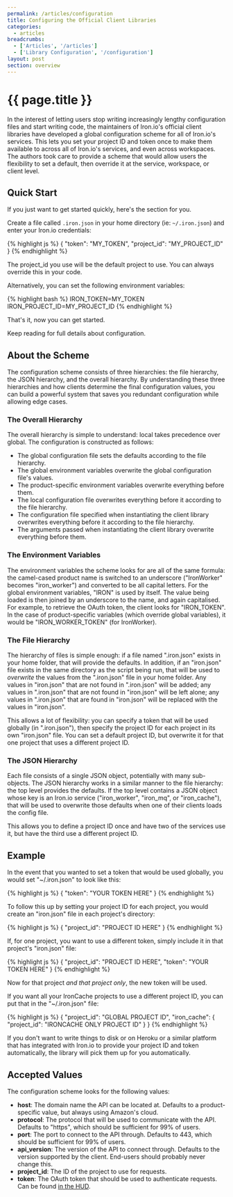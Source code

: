 ```yaml
---
permalink: /articles/configuration
title: Configuring the Official Client Libraries
categories:
  - articles
breadcrumbs:
  - ['Articles', '/articles']
  - ['Library Configuration', '/configuration']
layout: post
section: overview
---
```


# {{ page.title }}

In the interest of letting users stop writing increasingly lengthy configuration 
files and start writing code, the maintainers of Iron.io's official client 
libraries have developed a global configuration scheme for all of Iron.io's 
services. This lets you set your project ID and token once to make them 
available to across all of Iron.io's services, and even across workspaces. 
The authors took care to provide a scheme that would allow users the 
flexibility to set a default, then override it at the service, workspace, 
or client level.

## Quick Start

If you just want to get started quickly, here's the section for you.

Create a file called `.iron.json` in your home directory (ie: `~/.iron.json`) and enter your Iron.io credentials:

<div >
{% highlight js %}
{
    "token": "MY_TOKEN",
    "project_id": "MY_PROJECT_ID"
 }
{% endhighlight %}
</div>

The project_id you use will be the default project to use. You can always override this in your code.

Alternatively, you can set the following environment variables:

{% highlight bash %}
IRON_TOKEN=MY_TOKEN
IRON_PROJECT_ID=MY_PROJECT_ID
{% endhighlight %}

That's it, now you can get started.

Keep reading for full details about configuration.

## About the Scheme

The configuration scheme consists of three hierarchies: the file hierarchy, 
the JSON hierarchy, and the overall hierarchy. By understanding these three 
hierarchies and how clients determine the final configuration values, you 
can build a powerful system that saves you redundant configuration while 
allowing edge cases.

### The Overall Hierarchy

The overall hierarchy is simple to understand: local takes precedence 
over global. The configuration is constructed as follows:

* The global configuration file sets the defaults according to the file 
  hierarchy.
* The global environment variables overwrite the global configuration file's 
  values.
* The product-specific environment variables overwrite everything before 
  them.
* The local configuration file overwrites everything before it according 
  to the file hierarchy.
* The configuration file specified when instantiating the client library 
  overwrites everything before it according to the file hierarchy.
* The arguments passed when instantiating the client library overwrite 
  everything before them.

### The Environment Variables

The environment variables the scheme looks for are all of the same formula: 
the camel-cased product name is switched to an underscore ("IronWorker" 
becomes "iron_worker") and converted to be all capital letters. For the 
global environment variables, "IRON" is used by itself. The value being 
loaded is then joined by an underscore to the name, and again capitalised. 
For example, to retrieve the OAuth token, the client looks for "IRON_TOKEN". 
In the case of product-specific variables (which override global variables), 
it would be "IRON_WORKER_TOKEN" (for IronWorker).

### The File Hierarchy

The hierarchy of files is simple enough: if a file named ".iron.json" 
exists in your home folder, that will provide the defaults. In addition, 
if an "iron.json" file exists in the same directory as the script being 
run, that will be used to *overwrite* the values from the ".iron.json" 
file in your home folder. Any values in "iron.json" that are not found 
in ".iron.json" will be added; any values in ".iron.json" that are not 
found in "iron.json" will be left alone; any values in ".iron.json" that 
are found in "iron.json" will be replaced with the values in "iron.json".

This allows a lot of flexibility: you can specify a token that will be 
used globally (in ".iron.json"), then specify the project ID for each 
project in its own "iron.json" file. You can set a default project ID, 
but overwrite it for that one project that uses a different project ID.

### The JSON Hierarchy

Each file consists of a single JSON object, potentially with many sub-objects. 
The JSON hierarchy works in a similar manner to the file hierarchy: the 
top level provides the defaults. If the top level contains a JSON object 
whose key is an Iron.io service ("iron_worker", "iron_mq", or "iron_cache"), 
that will be used to overwrite those defaults when one of their clients 
loads the config file.

This allows you to define a project ID once and have two of the services 
use it, but have the third use a different project ID.

## Example

In the event that you wanted to set a token that would be used globally, 
you would set "~/.iron.json" to look like this:

{% highlight js %}
{
  "token": "YOUR TOKEN HERE"
}
{% endhighlight %}

To follow this up by setting your project ID for each project, you would 
create an "iron.json" file in each project's directory:

{% highlight js %}
{
  "project_id": "PROJECT ID HERE"
}
{% endhighlight %}

If, for one project, you want to use a different token, simply include it 
in that project's "iron.json" file:

{% highlight js %}
{
  "project_id": "PROJECT ID HERE",
  "token": "YOUR TOKEN HERE"
}
{% endhighlight %}

Now for that project *and that project only*, the new token will be used.

If you want all your IronCache projects to use a different project ID, you 
can put that in the "~/.iron.json" file:

{% highlight js %}
{
  "project_id": "GLOBAL PROJECT ID",
  "iron_cache": {
    "project_id": "IRONCACHE ONLY PROJECT ID"
  }
}
{% endhighlight %}

If you don't want to write things to disk or on Heroku or a similar platform 
that has integrated with Iron.io to provide your project ID and token 
automatically, the library will pick them up for you automatically.

## Accepted Values

The configuration scheme looks for the following values:

* **host**: The domain name the API can be located at. Defaults to a 
  product-specific value, but always using Amazon's cloud.
* **protocol**: The protocol that will be used to communicate with the API. 
  Defaults to "https", which should be sufficient for 99% of users.
* **port**: The port to connect to the API through. Defaults to 443, which 
  should be sufficient for 99% of users.
* **api_version**: The version of the API to connect through. Defaults to 
  the version supported by the client. End-users should probably never 
  change this.
* **project_id**: The ID of the project to use for requests.
* **token**: The OAuth token that should be used to authenticate requests. 
  Can be found [in the HUD](https://hud.iron.io/tokens).
